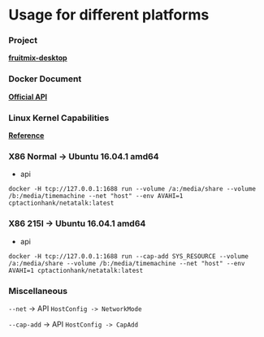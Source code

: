 # Usage for different platforms

### Project

[**fruitmix-desktop**](https://github.com/wisnuc/fruitmix-desktop)


### Docker Document

[**Official API**](https://docs.docker.com/engine/api/v1.26/)


### Linux Kernel Capabilities

[**Reference**](https://linux.die.net/man/7/capabilities)


### X86 Normal -> Ubuntu 16.04.1 amd64

+ api

`docker -H tcp://127.0.0.1:1688 run --volume /a:/media/share --volume /b:/media/timemachine --net "host" --env AVAHI=1 cptactionhank/netatalk:latest`


### X86 215I -> Ubuntu 16.04.1 amd64

+ api

`docker -H tcp://127.0.0.1:1688 run --cap-add SYS_RESOURCE --volume /a:/media/share --volume /b:/media/timemachine --net "host" --env AVAHI=1 cptactionhank/netatalk:latest`


### Miscellaneous

`--net` -> API `HostConfig -> NetworkMode`

`--cap-add` -> API `HostConfig -> CapAdd`
